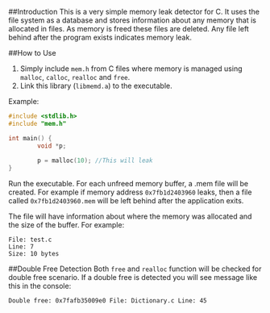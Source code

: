 ##Introduction
This is a very simple memory leak detector for C. It uses the file system
as a database and stores information about any memory that
is allocated in files. As memory is freed these files are deleted.
Any file left behind after the program exists indicates memory leak.

##How to Use

1. Simply include ``mem.h`` from C files where memory 
is managed  using ``malloc``, ``calloc``, ``realloc`` and ``free``.
2. Link this library (``libmemd.a``) to the executable.

Example:

```c
#include <stdlib.h>
#include "mem.h"

int main() { 
        void *p;
        
        p = malloc(10); //This will leak
}
```

Run the executable. For each unfreed memory buffer, a .mem file will be 
created. For example if memory address ``0x7fb1d2403960`` leaks, then a file 
called ``0x7fb1d2403960.mem`` will be left behind after the application exits.

The file will have information about where the memory was allocated and
the size of the buffer. For example:

```text
File: test.c
Line: 7
Size: 10 bytes
```

##Double Free Detection
Both ``free`` and ``realloc`` function will be checked for double free scenario. If a double free is detected you will see message like this in the console:

```text
Double free: 0x7fafb35009e0 File: Dictionary.c Line: 45
```

